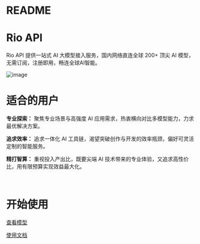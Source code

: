 # README

# Rio API

Rio API 提供一站式 AI 大模型接入服务，国内网络直连全球 200+ 顶尖 AI 模型，无需订阅，注册即用，畅连全球AI智能。

![image](https://pic.riiio.top/image-20250427110121-r0xq9vd.png)​

# 适合的用户

**专业探索：** 聚焦专业场景与高强度 AI 应用需求，热衷横向对比多模型能力，力求最优解决方案。

**追求效率：** 追求一体化 AI 工具链，渴望突破创作与开发的效率瓶颈，偏好可灵活定制的智能服务。

**精打智算：** 重视投入产出比，既要尖端 AI 技术带来的专业体验，又追求高性价比，用有限预算实现效益最大化。

‍

# 开始使用

[查看模型](https://api.riiio.chat/pricing)

[使用文档](https://riodocs.super.site/getting-started)

‍

‍
